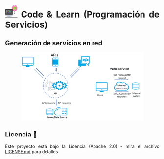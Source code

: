 <div style=" text-align: justify; ">

# <img src=../../../images/computer.png width="40"> Code & Learn (Programación de Servicios)

## Generación de servicios en red

<div style=" text-align: center; ">

<img src=images/web-services.png width="400">

</div>

## Licencia 📄

Este proyecto está bajo la Licencia (Apache 2.0) - mira el archivo [LICENSE.md](../../../LICENSE) para detalles

</div>